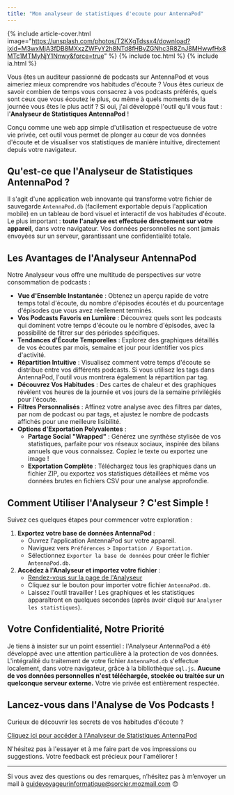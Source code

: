 ```yaml
---
title: "Mon analyseur de statistiques d'ecoute pour AntennaPod"
---
```

{% include article-cover.html image="https://unsplash.com/photos/T2KXgTdssx4/download?ixid=M3wxMjA3fDB8MXxzZWFyY2h8NTd8fHBvZGNhc3R8ZnJ8MHwwfHx8MTc1MTMyNjY1Nnwy&force=true" %} 
{% include toc.html %}
{% include ia.html %}

Vous êtes un auditeur passionné de podcasts sur AntennaPod et vous aimeriez mieux comprendre vos habitudes d'écoute ? Vous êtes curieux de savoir combien de temps vous consacrez à vos podcasts préférés, quels sont ceux que vous écoutez le plus, ou même à quels moments de la journée vous êtes le plus actif ? Si oui, j'ai développé l'outil qu'il vous faut : l'**Analyseur de Statistiques AntennaPod** !

Conçu comme une web app simple d'utilisation et respectueuse de votre vie privée, cet outil vous permet de plonger au cœur de vos données d'écoute et de visualiser vos statistiques de manière intuitive, directement depuis votre navigateur.

## Qu'est-ce que l'Analyseur de Statistiques AntennaPod ?

Il s'agit d'une application web innovante qui transforme votre fichier de sauvegarde `AntennaPod.db` (facilement exportable depuis l'application mobile) en un tableau de bord visuel et interactif de vos habitudes d'écoute. Le plus important : **toute l'analyse est effectuée directement sur votre appareil**, dans votre navigateur. Vos données personnelles ne sont jamais envoyées sur un serveur, garantissant une confidentialité totale.

## Les Avantages de l'Analyseur AntennaPod

Notre Analyseur vous offre une multitude de perspectives sur votre consommation de podcasts :

* **Vue d'Ensemble Instantanée** : Obtenez un aperçu rapide de votre temps total d'écoute, du nombre d'épisodes écoutés et du pourcentage d'épisodes que vous avez réellement terminés.
* **Vos Podcasts Favoris en Lumière** : Découvrez quels sont les podcasts qui dominent votre temps d'écoute ou le nombre d'épisodes, avec la possibilité de filtrer sur des périodes spécifiques.
* **Tendances d'Écoute Temporelles** : Explorez des graphiques détaillés de vos écoutes par mois, semaine et jour pour identifier vos pics d'activité.
* **Répartition Intuitive** : Visualisez comment votre temps d'écoute se distribue entre vos différents podcasts. Si vous utilisez les tags dans AntennaPod, l'outil vous montrera également la répartition par tag.
* **Découvrez Vos Habitudes** : Des cartes de chaleur et des graphiques révèlent vos heures de la journée et vos jours de la semaine privilégiés pour l'écoute.
* **Filtres Personnalisés** : Affinez votre analyse avec des filtres par dates, par nom de podcast ou par tags, et ajustez le nombre de podcasts affichés pour une meilleure lisibilité.
* **Options d'Exportation Polyvalentes** :
    * **Partage Social "Wrapped"** : Générez une synthèse stylisée de vos statistiques, parfaite pour vos réseaux sociaux, inspirée des bilans annuels que vous connaissez. Copiez le texte ou exportez une image !
    * **Exportation Complète** : Téléchargez tous les graphiques dans un fichier ZIP, ou exportez vos statistiques détaillées et même vos données brutes en fichiers CSV pour une analyse approfondie.

## Comment Utiliser l'Analyseur ? C'est Simple !

Suivez ces quelques étapes pour commencer votre exploration :

1.  **Exportez votre base de données AntennaPod** :
    * Ouvrez l'application AntennaPod sur votre appareil.
    * Naviguez vers `Préférences` > `Importation / Exportation`.
    * Sélectionnez `Exporter la base de données` pour créer le fichier `AntennaPod.db`.
2.  **Accédez à l'Analyseur et importez votre fichier** :
    * [Rendez-vous sur la page de l'Analyseur](https://sorcier88.github.io/leguideduvoyageurinformatique/statistiques%20antennapod.html)
    * Cliquez sur le bouton pour importer votre fichier `AntennaPod.db`.
    * Laissez l'outil travailler ! Les graphiques et les statistiques apparaîtront en quelques secondes (après avoir cliqué sur `Analyser les statistiques`).

## Votre Confidentialité, Notre Priorité

Je tiens à insister sur un point essentiel : l'Analyseur AntennaPod a été développé avec une attention particulière à la protection de vos données. L'intégralité du traitement de votre fichier `AntennaPod.db` s'effectue localement, dans votre navigateur, grâce à la bibliothèque `sql.js`. **Aucune de vos données personnelles n'est téléchargée, stockée ou traitée sur un quelconque serveur externe.** Votre vie privée est entièrement respectée.

## Lancez-vous dans l'Analyse de Vos Podcasts !

Curieux de découvrir les secrets de vos habitudes d'écoute ? 

 <a href="https://sorcier88.github.io/leguideduvoyageurinformatique/statistiques%20antennapod.html" class="bouton">Cliquez ici pour accéder à l'Analyseur de Statistiques AntennaPod</a>


N'hésitez pas à l'essayer et à me faire part de vos impressions ou suggestions. Votre feedback est précieux pour l'améliorer !

---

Si vous avez des questions ou des remarques, n’hésitez pas à m’envoyer un mail à [guidevoyageurinformatique@sorcier.mozmail.com](mailto:guidevoyageurinformatique@sorcier.mozmail.com) 😊